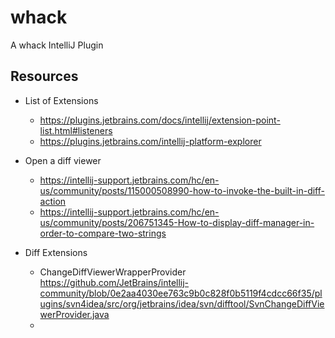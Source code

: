 # whack

A whack IntelliJ Plugin

## Resources
- List of Extensions
  - https://plugins.jetbrains.com/docs/intellij/extension-point-list.html#listeners
  - https://plugins.jetbrains.com/intellij-platform-explorer
- Open a diff viewer
  - https://intellij-support.jetbrains.com/hc/en-us/community/posts/115000508990-how-to-invoke-the-built-in-diff-action
  - https://intellij-support.jetbrains.com/hc/en-us/community/posts/206751345-How-to-display-diff-manager-in-order-to-compare-two-strings 
  
- Diff Extensions
  * ChangeDiffViewerWrapperProvider https://github.com/JetBrains/intellij-community/blob/0e2aa4030ee763c9b0c828f0b5119f4cdcc66f35/plugins/svn4idea/src/org/jetbrains/idea/svn/difftool/SvnChangeDiffViewerProvider.java
  * 
